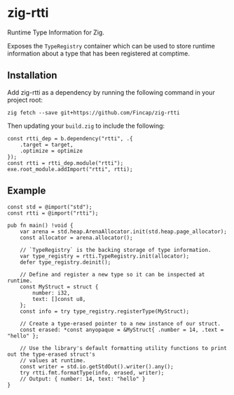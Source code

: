# zig-rtti
Runtime Type Information for Zig.

Exposes the `TypeRegistry` container which can be used to store runtime information about a type
that has been registered at comptime.

## Installation
Add zig-rtti as a dependency by running the following command in your project root:

```
zig fetch --save git+https://github.com/Fincap/zig-rtti
```

Then updating your `build.zig` to include the following:

```zig
const rtti_dep = b.dependency("rtti", .{ 
    .target = target,
    .optimize = optimize
});
const rtti = rtti_dep.module("rtti");
exe.root_module.addImport("rtti", rtti);
```

## Example
```zig
const std = @import("std");
const rtti = @import("rtti");

pub fn main() !void {
    var arena = std.heap.ArenaAllocator.init(std.heap.page_allocator);
    const allocator = arena.allocator();

    // `TypeRegistry` is the backing storage of type information.
    var type_registry = rtti.TypeRegistry.init(allocator);
    defer type_registry.deinit();

    // Define and register a new type so it can be inspected at runtime.
    const MyStruct = struct {
        number: i32,
        text: []const u8,
    };
    const info = try type_registry.registerType(MyStruct);

    // Create a type-erased pointer to a new instance of our struct.
    const erased: *const anyopaque = &MyStruct{ .number = 14, .text = "hello" };

    // Use the library's default formatting utility functions to print out the type-erased struct's
    // values at runtime.
    const writer = std.io.getStdOut().writer().any();
    try rtti.fmt.formatType(info, erased, writer);
    // Output: { number: 14, text: "hello" }
}
```
